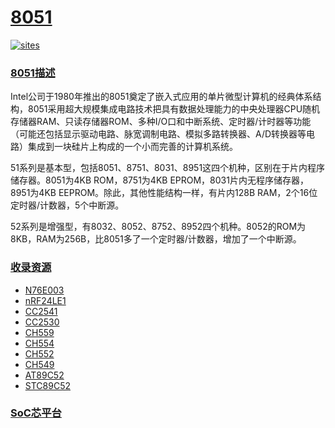﻿# [8051](https://github.com/SoCXin/8051)

[![sites](http://182.61.61.133/link/resources/SoC.png)](http://www.SoC.Xin)

### [8051描述](https://github.com/SoCXin/8051/wiki)

Intel公司于1980年推出的8051奠定了嵌入式应用的单片微型计算机的经典体系结构，8051采用超大规模集成电路技术把具有数据处理能力的中央处理器CPU随机存储器RAM、只读存储器ROM、多种I/O口和中断系统、定时器/计时器等功能（可能还包括显示驱动电路、脉宽调制电路、模拟多路转换器、A/D转换器等电路）集成到一块硅片上构成的一个小而完善的计算机系统。

51系列是基本型，包括8051、8751、8031、8951这四个机种，区别在于片内程序储存器。8051为4KB ROM，8751为4KB EPROM，8031片内无程序储存器，8951为4KB EEPROM。除此，其他性能结构一样，有片内128B RAM，2个16位定时器/计数器，5个中断源。

52系列是增强型，有8032、8052、8752、8952四个机种。8052的ROM为8KB，RAM为256B，比8051多了一个定时器/计数器，增加了一个中断源。

### [收录资源](https://github.com/SoCXin/8051)

* [N76E003](https://github.com/SoCXin/N76E003)
* [nRF24LE1](https://github.com/SoCXin/nRF24LE1)
* [CC2541](https://github.com/SoCXin/CC2541)
* [CC2530](https://github.com/SoCXin/CC2530)
* [CH559](https://github.com/SoCXin/CH559)
* [CH554](https://github.com/SoCXin/CH554)
* [CH552](https://github.com/SoCXin/CH552)
* [CH549](https://github.com/SoCXin/CH549)
* [AT89C52](https://github.com/SoCXin/AT89C52)
* [STC89C52](https://github.com/SoCXin/STC89C52)

###  [SoC芯平台](http://www.SoC.Xin)

